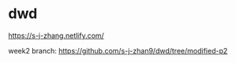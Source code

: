 # dwd
https://s-j-zhang.netlify.com/

week2 branch: https://github.com/s-j-zhan9/dwd/tree/modified-p2

